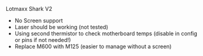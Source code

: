 Lotmaxx Shark V2


* No Screen support
* Laser should be working (not tested)
* Using second thermistor to check motherboard temps (disable in config or pins if not needed!)
* Replace M600 with M125 (easier to manage without a screen)